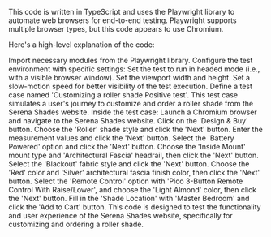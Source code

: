 This code is written in TypeScript and uses the Playwright library to automate web browsers for end-to-end testing. Playwright supports multiple browser types, but this code appears to use Chromium.

Here's a high-level explanation of the code:

Import necessary modules from the Playwright library.
Configure the test environment with specific settings:
Set the test to run in headed mode (i.e., with a visible browser window).
Set the viewport width and height.
Set a slow-motion speed for better visibility of the test execution.
Define a test case named 'Customizing a roller shade Positive test'. This test case simulates a user's journey to customize and order a roller shade from the Serena Shades website.
Inside the test case:
Launch a Chromium browser and navigate to the Serena Shades website.
Click on the 'Design & Buy' button.
Choose the 'Roller' shade style and click the 'Next' button.
Enter the measurement values and click the 'Next' button.
Select the 'Battery Powered' option and click the 'Next' button.
Choose the 'Inside Mount' mount type and 'Architectural Fascia' headrail, then click the 'Next' button.
Select the 'Blackout' fabric style and click the 'Next' button.
Choose the 'Red' color and 'Silver' architectural fascia finish color, then click the 'Next' button.
Select the 'Remote Control' option with 'Pico 3-Button Remote Control With Raise/Lower', and choose the 'Light Almond' color, then click the 'Next' button.
Fill in the 'Shade Location' with 'Master Bedroom' and click the 'Add to Cart' button.
This code is designed to test the functionality and user experience of the Serena Shades website, specifically for customizing and ordering a roller shade.



